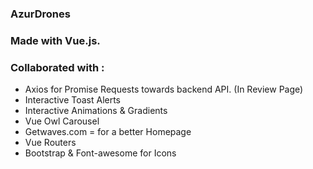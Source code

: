 ### AzurDrones

### Made with Vue.js.

### Collaborated with :

- Axios for Promise Requests towards backend API. (In Review Page)
- Interactive Toast Alerts
- Interactive Animations & Gradients
- Vue Owl Carousel
- Getwaves.com = for a better Homepage
- Vue Routers
- Bootstrap & Font-awesome for Icons
